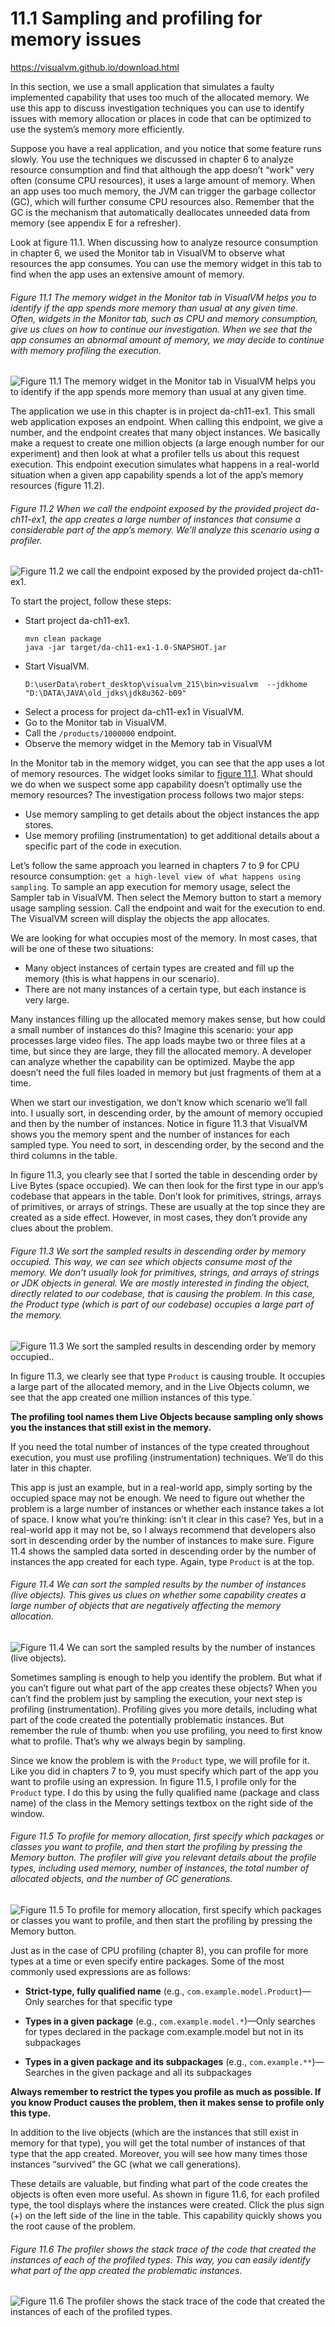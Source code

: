 # 11.1 Sampling and profiling for memory issues

https://visualvm.github.io/download.html

In this section, we use a small application that simulates a faulty implemented capability that uses too much of the allocated memory. We use this app to discuss investigation techniques you can use to identify issues with memory allocation or places in code that can be optimized to use the system’s memory more efficiently.

Suppose you have a real application, and you notice that some feature runs slowly. You use the techniques we discussed in chapter 6 to analyze resource consumption and find that although the app doesn’t “work” very often (consume CPU resources), it uses a large amount of memory. When an app uses too much memory, the JVM can trigger the garbage collector (GC), which will further consume CPU resources also. Remember that the GC is the mechanism that automatically deallocates unneeded data from memory (see appendix E for a refresher).

Look at figure 11.1. When discussing how to analyze resource consumption in chapter 6, we used the Monitor tab in VisualVM to observe what resources the app consumes. You can use the memory widget in this tab to find when the app uses an extensive amount of memory.

###### Figure 11.1 The memory widget in the Monitor tab in VisualVM helps you to identify if the app spends more memory than usual at any given time. Often, widgets in the Monitor tab, such as CPU and memory consumption, give us clues on how to continue our investigation. When we see that the app consumes an abnormal amount of memory, we may decide to continue with memory profiling the execution.
![Figure 11.1 The memory widget in the Monitor tab in VisualVM helps you to identify if the app spends more memory than usual at any given time.](./material/CH11_F01_Spilca3.png)  

The application we use in this chapter is in project da-ch11-ex1. This small web application exposes an endpoint. When calling this endpoint, we give a number, and the endpoint creates that many object instances. We basically make a request to create one million objects (a large enough number for our experiment) and then look at what a profiler tells us about this request execution. This endpoint execution simulates what happens in a real-world situation when a given app capability spends a lot of the app’s memory resources (figure 11.2).

###### Figure 11.2 When we call the endpoint exposed by the provided project da-ch11-ex1, the app creates a large number of instances that consume a considerable part of the app’s memory. We’ll analyze this scenario using a profiler.
![Figure 11.2 we call the endpoint exposed by the provided project da-ch11-ex1.](./material/CH11_F02_Spilca3.png) 

To start the project, follow these steps:

* Start project da-ch11-ex1.
    ```
    mvn clean package
    java -jar target/da-ch11-ex1-1.0-SNAPSHOT.jar
    ```
* Start VisualVM.
    ```
    D:\userData\robert_desktop\visualvm_215\bin>visualvm  --jdkhome  "D:\DATA\JAVA\old_jdks\jdk8u362-b09"
    ```
* Select a process for project da-ch11-ex1 in VisualVM.
* Go to the Monitor tab in VisualVM.
* Call the ``/products/1000000`` endpoint.
* Observe the memory widget in the Memory tab in VisualVM

In the Monitor tab in the memory widget, you can see that the app uses a lot of memory resources. The widget looks similar to [figure 11.1](#figure-111-the-memory-widget-in-the-monitor-tab-in-visualvm-helps-you-to-identify-if-the-app-spends-more-memory-than-usual-at-any-given-time-often-widgets-in-the-monitor-tab-such-as-cpu-and-memory-consumption-give-us-clues-on-how-to-continue-our-investigation-when-we-see-that-the-app-consumes-an-abnormal-amount-of-memory-we-may-decide-to-continue-with-memory-profiling-the-execution). What should we do when we suspect some app capability doesn’t optimally use the memory resources? The investigation process follows two major steps:

* Use memory sampling to get details about the object instances the app stores.
* Use memory profiling (instrumentation) to get additional details about a specific part of the code in execution.

Let’s follow the same approach you learned in chapters 7 to 9 for CPU resource consumption: ``get a high-level view of what happens using sampling``. To sample an app execution for memory usage, select the Sampler tab in VisualVM. Then select the Memory button to start a memory usage sampling session. Call the endpoint and wait for the execution to end. The VisualVM screen will display the objects the app allocates.

We are looking for what occupies most of the memory. In most cases, that will be one of these two situations:

* Many object instances of certain types are created and fill up the memory (this is what happens in our scenario).
* There are not many instances of a certain type, but each instance is very large.

Many instances filling up the allocated memory makes sense, but how could a small number of instances do this? Imagine this scenario: your app processes large video files. The app loads maybe two or three files at a time, but since they are large, they fill the allocated memory. A developer can analyze whether the capability can be optimized. Maybe the app doesn’t need the full files loaded in memory but just fragments of them at a time.

When we start our investigation, we don’t know which scenario we’ll fall into. I usually sort, in descending order, by the amount of memory occupied and then by the number of instances. Notice in figure 11.3 that VisualVM shows you the memory spent and the number of instances for each sampled type. You need to sort, in descending order, by the second and the third columns in the table.

In figure 11.3, you clearly see that I sorted the table in descending order by Live Bytes (space occupied). We can then look for the first type in our app’s codebase that appears in the table. Don’t look for primitives, strings, arrays of primitives, or arrays of strings. These are usually at the top since they are created as a side effect. However, in most cases, they don’t provide any clues about the problem.


###### Figure 11.3 We sort the sampled results in descending order by memory occupied. This way, we can see which objects consume most of the memory. We don’t usually look for primitives, strings, and arrays of strings or JDK objects in general. We are mostly interested in finding the object, directly related to our codebase, that is causing the problem. In this case, the Product type (which is part of our codebase) occupies a large part of the memory.
![Figure 11.3 We sort the sampled results in descending order by memory occupied..](./material/CH11_F03_Spilca3.png) 

In figure 11.3, we clearly see that type ``Product`` is causing trouble. It occupies a large part of the allocated memory, and in the Live Objects column, we see that the app created one million instances of this type.`

**The profiling tool names them Live Objects because sampling only shows you the instances that still exist in the memory.**

If you need the total number of instances of the type created throughout execution, you must use profiling (instrumentation) techniques. We’ll do this later in this chapter.

This app is just an example, but in a real-world app, simply sorting by the occupied space may not be enough. We need to figure out whether the problem is a large number of instances or whether each instance takes a lot of space. I know what you’re thinking: isn’t it clear in this case? Yes, but in a real-world app it may not be, so I always recommend that developers also sort in descending order by the number of instances to make sure. Figure 11.4 shows the sampled data sorted in descending order by the number of instances the app created for each type. Again, type ``Product`` is at the top.

###### Figure 11.4 We can sort the sampled results by the number of instances (live objects). This gives us clues on whether some capability creates a large number of objects that are negatively affecting the memory allocation.
![Figure 11.4 We can sort the sampled results by the number of instances (live objects).](./material/CH11_F04_Spilca3.png) 

Sometimes sampling is enough to help you identify the problem. But what if you can’t figure out what part of the app creates these objects? When you can’t find the problem just by sampling the execution, your next step is profiling (instrumentation). Profiling gives you more details, including what part of the code created the potentially problematic instances. But remember the rule of thumb: when you use profiling, you need to first know what to profile. That’s why we always begin by sampling.

Since we know the problem is with the ``Product`` type, we will profile for it. Like you did in chapters 7 to 9, you must specify which part of the app you want to profile using an expression. In figure 11.5, I profile only for the ``Product`` type. I do this by using the fully qualified name (package and class name) of the class in the Memory settings textbox on the right side of the window.

###### Figure 11.5 To profile for memory allocation, first specify which packages or classes you want to profile, and then start the profiling by pressing the Memory button. The profiler will give you relevant details about the profile types, including used memory, number of instances, the total number of allocated objects, and the number of GC generations.
![Figure 11.5 To profile for memory allocation, first specify which packages or classes you want to profile, and then start the profiling by pressing the Memory button.](./material/CH11_F05_Spilca3.png) 

Just as in the case of CPU profiling (chapter 8), you can profile for more types at a time or even specify entire packages. Some of the most commonly used expressions are as follows:

* **Strict-type, fully qualified name** (e.g., ``com.example.model.Product``)—Only searches for that specific type

* **Types in a given package** (e.g., ``com.example.model.*``)—Only searches for types declared in the package com.example.model but not in its subpackages

* **Types in a given package and its subpackages** (e.g., ``com.example.**``)—Searches in the given package and all its subpackages


**Always remember to restrict the types you profile as much as possible. If you know Product causes the problem, then it makes sense to profile only this type.**


In addition to the live objects (which are the instances that still exist in memory for that type), you will get the total number of instances of that type that the app created. Moreover, you will see how many times those instances “survived” the GC (what we call generations).

These details are valuable, but finding what part of the code creates the objects is often even more useful. As shown in figure 11.6, for each profiled type, the tool displays where the instances were created. Click the plus sign (+) on the left side of the line in the table. This capability quickly shows you the root cause of the problem.


###### Figure 11.6 The profiler shows the stack trace of the code that created the instances of each of the profiled types. This way, you can easily identify what part of the app created the problematic instances.
![Figure 11.6 The profiler shows the stack trace of the code that created the instances of each of the profiled types.](./material/CH11_F06_Spilca3.png) 
